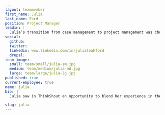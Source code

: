 ```yaml
---
layout: teammember
first_name: Julia
last_name: Ford
position: Project Manager
leadin: |
  Julia’s transition from case management to project management was chock full of adventure. Her attention to big details, aptitude for managing people, and her organizational skills position her well to lead our project teams.
social:
  github:
  twitter:
  linkedin: www.linkedin.com/in/julialeahford
  drupal:
team-image:
  small: team/small/julia-sm.jpg
  medium: team/medium/julia-md.jpg
  large: team/large/julia-lg.jpg
published: true
current-employee: true
name: julia
bio: |
  Julia saw in ThinkShout an opportunity to blend her experience in the program side of the nonprofit world with her history of managing large scale events. She loves the A to Z process that big projects require to be successful, and she’s not afraid of  the challenges that may arise on the way - in fact, she welcomes them. She once picked up her entire life and moved to South America to volunteer. If that’s not fearless, then we don’t know what is. Now she’s in her element, managing large budgets, navigating around moving targets, and working to ensure our project deliverables are up to the ThinkShout standard. When she’s not project managing, she’s baking, reading, and traveling.

slug: julia
---
```

